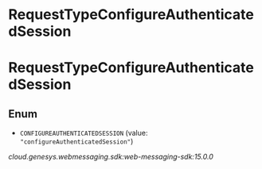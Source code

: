 # RequestTypeConfigureAuthenticatedSession


# RequestTypeConfigureAuthenticatedSession

## Enum


* `CONFIGUREAUTHENTICATEDSESSION` (value: `"configureAuthenticatedSession"`)




_cloud.genesys.webmessaging.sdk:web-messaging-sdk:15.0.0_
